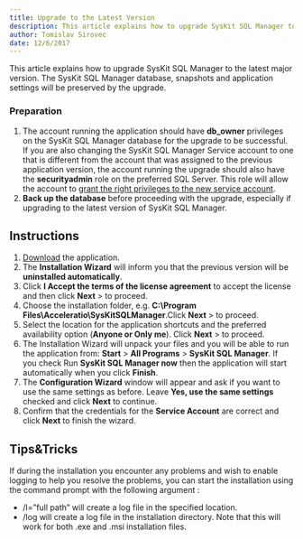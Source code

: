```yaml
---
title: Upgrade to the Latest Version
description: This article explains how to upgrade SysKit SQL Manager to the latest major version.
author: Tomislav Sirovec
date: 12/6/2017
---
```

This article explains how to upgrade SysKit SQL Manager to the latest major version. The SysKit SQL Manager database, snapshots and application settings will be preserved by the upgrade.

### Preparation

1. The account running the application should have __db_owner__ privileges on the SysKit SQL Manager database for the upgrade to be successful. If you are also changing the SysKit SQL Manager Service account to one that is different from the account that was assigned to the previous application version, the account running the upgrade should also have the __securityadmin__ role on the preferred SQL Server. This role will allow the account to [grant the right privileges to the new service account](#internal/requirements/user-permission-requirements/).
2. __Back up the database__ before proceeding with the upgrade, especially if upgrading to the latest version of SysKit SQL Manager.

## Instructions

1. [Download](https://www.sqldockit.com/download/) the application.
2. The __Installation Wizard__ will inform you that the previous version will be __uninstalled automatically__.
3. Click __I Accept the terms of the license agreement__ to accept the license and then click __Next__ > to proceed.
4. Choose the installation folder, e.g. __C:\Program Files\Acceleratio\SysKitSQLManager__.Click __Next__ > to proceed.
5. Select the location for the application shortcuts and the preferred availability option (__Anyone or Only me__). Click __Next__ > to proceed.
6. The Installation Wizard will unpack your files and you will be able to run the application from: __Start__ > __All Programs__ > __SysKit SQL Manager__. If you check Run __SysKit SQL Manager now__ then the application will start automatically when you click __Finish__.
7. The __Configuration Wizard__ window will appear and ask if you want to use the same settings as before. Leave __Yes, use the same settings__ checked and click __Next__ to continue.
8. Confirm that the credentials for the __Service Account__ are correct and click __Next__ to finish the wizard.

## Tips&Tricks

If during the installation you encounter any problems and wish to enable logging to help you resolve the problems, you can start the installation using the command prompt with the following argument :

* /l=”full path” will create a log file in the specified location.
* /log will create a log file in the installation directory.
Note that this will work for both .exe and .msi installation files.